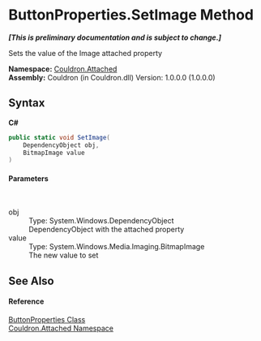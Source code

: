 # ButtonProperties.SetImage Method 
 _**\[This is preliminary documentation and is subject to change.\]**_

Sets the value of the Image attached property

**Namespace:**&nbsp;<a href="N_Couldron_Attached">Couldron.Attached</a><br />**Assembly:**&nbsp;Couldron (in Couldron.dll) Version: 1.0.0.0 (1.0.0.0)

## Syntax

**C#**<br />
``` C#
public static void SetImage(
	DependencyObject obj,
	BitmapImage value
)
```


#### Parameters
&nbsp;<dl><dt>obj</dt><dd>Type: System.Windows.DependencyObject<br />DependencyObject with the attached property</dd><dt>value</dt><dd>Type: System.Windows.Media.Imaging.BitmapImage<br />The new value to set</dd></dl>

## See Also


#### Reference
<a href="T_Couldron_Attached_ButtonProperties">ButtonProperties Class</a><br /><a href="N_Couldron_Attached">Couldron.Attached Namespace</a><br />